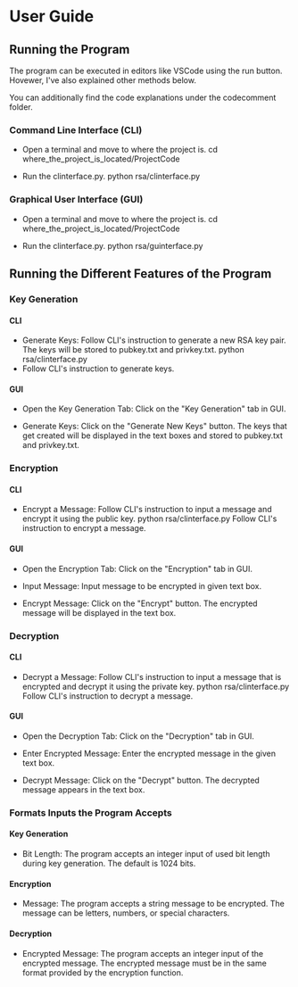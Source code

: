 # User Guide

## Running the Program
The program can be executed in editors like VSCode using the run button. Hovewer, I've also explained other methods below.

You can additionally find the code explanations under the codecomment folder.

### Command Line Interface (CLI)

- Open a terminal and move to where the project is.
cd where_the_project_is_located/ProjectCode

- Run the clinterface.py.
python rsa/clinterface.py

### Graphical User Interface (GUI)
- Open a terminal and move to where the project is.
cd where_the_project_is_located/ProjectCode

- Run the clinterface.py.
python rsa/guinterface.py

## Running the Different Features of the Program

### Key Generation

#### CLI
- Generate Keys: Follow CLI's instruction to generate a new RSA key pair. The keys will be stored to pubkey.txt and privkey.txt.
python rsa/clinterface.py
- Follow CLI's instruction to generate keys.

#### GUI
- Open the Key Generation Tab: Click on the "Key Generation" tab in GUI.

- Generate Keys: Click on the "Generate New Keys" button. The keys that get created will be displayed in the text boxes and stored to pubkey.txt and privkey.txt.

### Encryption

#### CLI
- Encrypt a Message: Follow CLI's instruction to input a message and encrypt it using the public key.
python rsa/clinterface.py
Follow CLI's instruction to encrypt a message.

#### GUI
- Open the Encryption Tab: Click on the "Encryption" tab in GUI.

- Input Message: Input message to be encrypted in given text box.

- Encrypt Message: Click on the "Encrypt" button. The encrypted message will be displayed in the text box.

### Decryption
#### CLI
- Decrypt a Message: Follow CLI's instruction to input a message that is encrypted and decrypt it using the private key.
python rsa/clinterface.py
Follow CLI's instruction to decrypt a message.

#### GUI
- Open the Decryption Tab: Click on the "Decryption" tab in GUI.

- Enter Encrypted Message: Enter the encrypted message in the given text box.

- Decrypt Message: Click on the "Decrypt" button. The decrypted message appears in the text box.

### Formats Inputs the Program Accepts
#### Key Generation
- Bit Length: The program accepts an integer input of used bit length during key generation. The default is 1024 bits.
#### Encryption
- Message: The program accepts a string message to be encrypted. The message can be letters, numbers, or special characters.
#### Decryption
- Encrypted Message: The program accepts an integer input of the encrypted message. The encrypted message must be in the same format provided by the encryption function.